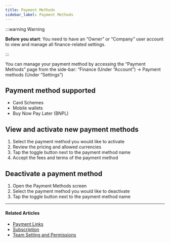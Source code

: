 ```yaml
---
title: Payment Methods
sidebar_label: Payment Methods
---
```


:::warning Warning

**Before you start**: You need to have an “Owner” or “Company” user account to view and manage all finance-related settings.

:::

You can manage your payment method by accessing the “Payment Methods” page from the side-bar: “Finance (Under “Account”) -> Payment methods (Under “Settings”)

## Payment method supported

* Card Schemes
* Mobile wallets​
* Buy Now Pay Later (BNPL)

## View and activate new payment methods

1. Select the payment method you would like to activate
2. Review the pricing and allowed currencies
3. Tap the toggle button next to the payment method name
4. Accept the fees and terms of the payment method

## Deactivate a payment method

1. Open the Payment Methods screen
2. Select the payment method you would like to deactivate
3. Tap the toggle button next to the payment method name

***

#### Related Articles

* [<ins>Payment Links</ins>](./payments-links)
* [<ins>Subscription</ins>](./subscriptions)
* [<ins>Team Setting and Permissions</ins>](../your-account/team-settings)
